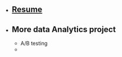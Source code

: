 
- ## **[Resume](https://wownorth0516.github.io/yijie.portfolio/myresume/)**

- ## More data Analytics project
  - A/B testing
  -
